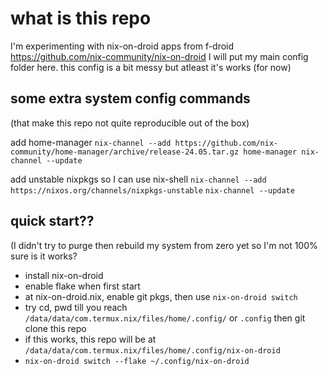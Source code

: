 # what is this repo
I'm experimenting with nix-on-droid apps from f-droid 
https://github.com/nix-community/nix-on-droid
I will put my main config folder here.
this config is a bit messy but atleast it's works (for now)



## some extra system config commands
(that make this repo not quite reproducible out of the box)

add home-manager
`nix-channel --add https://github.com/nix-community/home-manager/archive/release-24.05.tar.gz home-manager
nix-channel --update`


add unstable nixpkgs so I can use nix-shell
`nix-channel --add https://nixos.org/channels/nixpkgs-unstable`
`nix-channel --update`

## quick start??
(I didn't try to purge then rebuild my system from zero yet so I'm not 100% sure is it works?
- install nix-on-droid
- enable flake when first start
- at nix-on-droid.nix, enable git pkgs, then use `nix-on-droid switch`
- try cd, pwd till you reach `/data/data/com.termux.nix/files/home/.config/` or `.config` then git clone this repo
- if this works, this repo will be at `/data/data/com.termux.nix/files/home/.config/nix-on-droid`
- `nix-on-droid switch --flake ~/.config/nix-on-droid`

